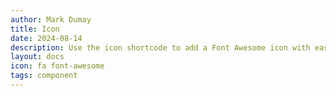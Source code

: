 ```yaml
---
author: Mark Dumay
title: Icon
date: 2024-08-14
description: Use the icon shortcode to add a Font Awesome icon with ease.
layout: docs
icon: fa font-awesome
tags: component
---
```



